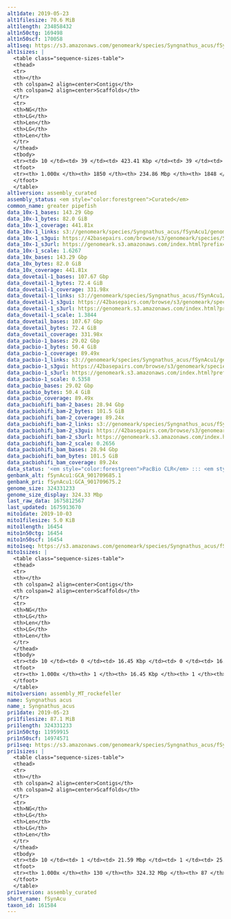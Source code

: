 ```yaml
---
alt1date: 2019-05-23
alt1filesize: 70.6 MiB
alt1length: 234858432
alt1n50ctg: 169498
alt1n50scf: 170058
alt1seq: https://s3.amazonaws.com/genomeark/species/Syngnathus_acus/fSynAcu1/assembly_curated/fSynAcu1.alt.cur.20190523.fasta.gz
alt1sizes: |
  <table class="sequence-sizes-table">
  <thead>
  <tr>
  <th></th>
  <th colspan=2 align=center>Contigs</th>
  <th colspan=2 align=center>Scaffolds</th>
  </tr>
  <tr>
  <th>NG</th>
  <th>LG</th>
  <th>Len</th>
  <th>LG</th>
  <th>Len</th>
  </tr>
  </thead>
  <tbody>
  <tr><td> 10 </td><td> 39 </td><td> 423.41 Kbp </td><td> 39 </td><td> 423.41 Kbp </td></tr>  <tr><td> 20 </td><td> 102 </td><td> 326.76 Kbp </td><td> 102 </td><td> 326.76 Kbp </td></tr>  <tr><td> 30 </td><td> 182 </td><td> 262.91 Kbp </td><td> 182 </td><td> 262.91 Kbp </td></tr>  <tr><td> 40 </td><td> 283 </td><td> 211.92 Kbp </td><td> 283 </td><td> 212.28 Kbp </td></tr>  <tr style="background-color:#cccccc;"><td> 50 </td><td> 406 </td><td> 169.50 Kbp </td><td> 406 </td><td> 170.06 Kbp </td></tr>  <tr><td> 60 </td><td> 560 </td><td> 138.94 Kbp </td><td> 559 </td><td> 139.50 Kbp </td></tr>  <tr><td> 70 </td><td> 749 </td><td> 111.39 Kbp </td><td> 748 </td><td> 111.88 Kbp </td></tr>  <tr><td> 80 </td><td> 985 </td><td> 89.40 Kbp </td><td> 983 </td><td> 89.52 Kbp </td></tr>  <tr><td> 90 </td><td> 1288 </td><td> 65.63 Kbp </td><td> 1286 </td><td> 65.63 Kbp </td></tr>  <tr><td> 100 </td><td> 1849 </td><td> 160  bp </td><td> 1847 </td><td> 160  bp </td></tr>  </tbody>
  <tfoot>
  <tr><th> 1.000x </th><th> 1850 </th><th> 234.86 Mbp </th><th> 1848 </th><th> 234.86 Mbp </th></tr>
  </tfoot>
  </table>
alt1version: assembly_curated
assembly_status: <em style="color:forestgreen">Curated</em>
common_name: greater pipefish
data_10x-1_bases: 143.29 Gbp
data_10x-1_bytes: 82.0 GiB
data_10x-1_coverage: 441.81x
data_10x-1_links: s3://genomeark/species/Syngnathus_acus/fSynAcu1/genomic_data/10x/<br>
data_10x-1_s3gui: https://42basepairs.com/browse/s3/genomeark/species/Syngnathus_acus/fSynAcu1/genomic_data/10x/
data_10x-1_s3url: https://genomeark.s3.amazonaws.com/index.html?prefix=species/Syngnathus_acus/fSynAcu1/genomic_data/10x/
data_10x-1_scale: 1.6267
data_10x_bases: 143.29 Gbp
data_10x_bytes: 82.0 GiB
data_10x_coverage: 441.81x
data_dovetail-1_bases: 107.67 Gbp
data_dovetail-1_bytes: 72.4 GiB
data_dovetail-1_coverage: 331.98x
data_dovetail-1_links: s3://genomeark/species/Syngnathus_acus/fSynAcu1/genomic_data/dovetail/<br>
data_dovetail-1_s3gui: https://42basepairs.com/browse/s3/genomeark/species/Syngnathus_acus/fSynAcu1/genomic_data/dovetail/
data_dovetail-1_s3url: https://genomeark.s3.amazonaws.com/index.html?prefix=species/Syngnathus_acus/fSynAcu1/genomic_data/dovetail/
data_dovetail-1_scale: 1.3844
data_dovetail_bases: 107.67 Gbp
data_dovetail_bytes: 72.4 GiB
data_dovetail_coverage: 331.98x
data_pacbio-1_bases: 29.02 Gbp
data_pacbio-1_bytes: 50.4 GiB
data_pacbio-1_coverage: 89.49x
data_pacbio-1_links: s3://genomeark/species/Syngnathus_acus/fSynAcu1/genomic_data/pacbio/<br>
data_pacbio-1_s3gui: https://42basepairs.com/browse/s3/genomeark/species/Syngnathus_acus/fSynAcu1/genomic_data/pacbio/
data_pacbio-1_s3url: https://genomeark.s3.amazonaws.com/index.html?prefix=species/Syngnathus_acus/fSynAcu1/genomic_data/pacbio/
data_pacbio-1_scale: 0.5358
data_pacbio_bases: 29.02 Gbp
data_pacbio_bytes: 50.4 GiB
data_pacbio_coverage: 89.49x
data_pacbiohifi_bam-2_bases: 28.94 Gbp
data_pacbiohifi_bam-2_bytes: 101.5 GiB
data_pacbiohifi_bam-2_coverage: 89.24x
data_pacbiohifi_bam-2_links: s3://genomeark/species/Syngnathus_acus/fSynAcu2/genomic_data/pacbio_hifi/<br>
data_pacbiohifi_bam-2_s3gui: https://42basepairs.com/browse/s3/genomeark/species/Syngnathus_acus/fSynAcu2/genomic_data/pacbio_hifi/
data_pacbiohifi_bam-2_s3url: https://genomeark.s3.amazonaws.com/index.html?prefix=species/Syngnathus_acus/fSynAcu2/genomic_data/pacbio_hifi/
data_pacbiohifi_bam-2_scale: 0.2656
data_pacbiohifi_bam_bases: 28.94 Gbp
data_pacbiohifi_bam_bytes: 101.5 GiB
data_pacbiohifi_bam_coverage: 89.24x
data_status: '<em style="color:forestgreen">PacBio CLR</em> ::: <em style="color:forestgreen">PacBio HiFi</em> ::: <em style="color:forestgreen">10x</em> ::: <em style="color:forestgreen">Dovetail</em>'
genbank_alt: fSynAcu1:GCA_901709685.1
genbank_pri: fSynAcu1:GCA_901709675.2
genome_size: 324331233
genome_size_display: 324.33 Mbp
last_raw_data: 1675812567
last_updated: 1675913670
mito1date: 2019-10-03
mito1filesize: 5.0 KiB
mito1length: 16454
mito1n50ctg: 16454
mito1n50scf: 16454
mito1seq: https://s3.amazonaws.com/genomeark/species/Syngnathus_acus/fSynAcu1/assembly_MT_rockefeller/fSynAcu1.MT.20191003.fasta.gz
mito1sizes: |
  <table class="sequence-sizes-table">
  <thead>
  <tr>
  <th></th>
  <th colspan=2 align=center>Contigs</th>
  <th colspan=2 align=center>Scaffolds</th>
  </tr>
  <tr>
  <th>NG</th>
  <th>LG</th>
  <th>Len</th>
  <th>LG</th>
  <th>Len</th>
  </tr>
  </thead>
  <tbody>
  <tr><td> 10 </td><td> 0 </td><td> 16.45 Kbp </td><td> 0 </td><td> 16.45 Kbp </td></tr>  <tr><td> 20 </td><td> 0 </td><td> 16.45 Kbp </td><td> 0 </td><td> 16.45 Kbp </td></tr>  <tr><td> 30 </td><td> 0 </td><td> 16.45 Kbp </td><td> 0 </td><td> 16.45 Kbp </td></tr>  <tr><td> 40 </td><td> 0 </td><td> 16.45 Kbp </td><td> 0 </td><td> 16.45 Kbp </td></tr>  <tr style="background-color:#cccccc;"><td> 50 </td><td> 0 </td><td style="background-color:#ff8888;"> 16.45 Kbp </td><td> 0 </td><td style="background-color:#ff8888;"> 16.45 Kbp </td></tr>  <tr><td> 60 </td><td> 0 </td><td> 16.45 Kbp </td><td> 0 </td><td> 16.45 Kbp </td></tr>  <tr><td> 70 </td><td> 0 </td><td> 16.45 Kbp </td><td> 0 </td><td> 16.45 Kbp </td></tr>  <tr><td> 80 </td><td> 0 </td><td> 16.45 Kbp </td><td> 0 </td><td> 16.45 Kbp </td></tr>  <tr><td> 90 </td><td> 0 </td><td> 16.45 Kbp </td><td> 0 </td><td> 16.45 Kbp </td></tr>  <tr><td> 100 </td><td> 0 </td><td> 16.45 Kbp </td><td> 0 </td><td> 16.45 Kbp </td></tr>  </tbody>
  <tfoot>
  <tr><th> 1.000x </th><th> 1 </th><th> 16.45 Kbp </th><th> 1 </th><th> 16.45 Kbp </th></tr>
  </tfoot>
  </table>
mito1version: assembly_MT_rockefeller
name: Syngnathus acus
name_: Syngnathus_acus
pri1date: 2019-05-23
pri1filesize: 87.1 MiB
pri1length: 324331233
pri1n50ctg: 11959915
pri1n50scf: 14974571
pri1seq: https://s3.amazonaws.com/genomeark/species/Syngnathus_acus/fSynAcu1/assembly_curated/fSynAcu1.pri.cur.20190523.fasta.gz
pri1sizes: |
  <table class="sequence-sizes-table">
  <thead>
  <tr>
  <th></th>
  <th colspan=2 align=center>Contigs</th>
  <th colspan=2 align=center>Scaffolds</th>
  </tr>
  <tr>
  <th>NG</th>
  <th>LG</th>
  <th>Len</th>
  <th>LG</th>
  <th>Len</th>
  </tr>
  </thead>
  <tbody>
  <tr><td> 10 </td><td> 1 </td><td> 21.59 Mbp </td><td> 1 </td><td> 25.82 Mbp </td></tr>  <tr><td> 20 </td><td> 2 </td><td> 20.01 Mbp </td><td> 2 </td><td> 21.53 Mbp </td></tr>  <tr><td> 30 </td><td> 5 </td><td> 14.54 Mbp </td><td> 4 </td><td> 18.45 Mbp </td></tr>  <tr><td> 40 </td><td> 7 </td><td> 12.36 Mbp </td><td> 5 </td><td> 17.68 Mbp </td></tr>  <tr style="background-color:#cccccc;"><td> 50 </td><td> 10 </td><td style="background-color:#88ff88;"> 11.96 Mbp </td><td> 7 </td><td style="background-color:#88ff88;"> 14.97 Mbp </td></tr>  <tr><td> 60 </td><td> 12 </td><td> 11.04 Mbp </td><td> 10 </td><td> 14.38 Mbp </td></tr>  <tr><td> 70 </td><td> 16 </td><td> 8.69 Mbp </td><td> 12 </td><td> 12.11 Mbp </td></tr>  <tr><td> 80 </td><td> 20 </td><td> 7.08 Mbp </td><td> 15 </td><td> 10.59 Mbp </td></tr>  <tr><td> 90 </td><td> 25 </td><td> 5.33 Mbp </td><td> 18 </td><td> 8.88 Mbp </td></tr>  <tr><td> 100 </td><td> 129 </td><td> 3.53 Kbp </td><td> 86 </td><td> 28.06 Kbp </td></tr>  </tbody>
  <tfoot>
  <tr><th> 1.000x </th><th> 130 </th><th> 324.32 Mbp </th><th> 87 </th><th> 324.33 Mbp </th></tr>
  </tfoot>
  </table>
pri1version: assembly_curated
short_name: fSynAcu
taxon_id: 161584
---
```

